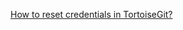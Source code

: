 [How to reset credentials in TortoiseGit?](https://stackoverflow.com/questions/38733332/how-to-reset-credentials-in-tortoisegit)
